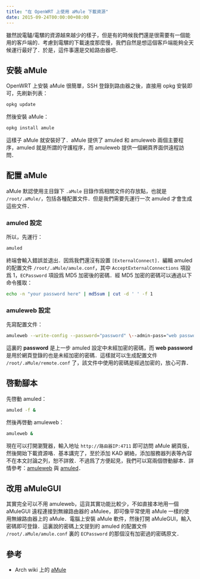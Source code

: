 ```yaml
---
title: "在 OpenWRT 上使用 aMule 下載資源"
date: 2015-09-24T00:00:00+08:00
---
```


雖然說電驢/電騾的資源越來越少的樣子，但是有的時候我們還是很需要有一個能用的客戶端的．考慮到電騾的下載速度那麼慢，我們自然是想這個客戶端能夠全天候運行最好了．於是，這件事還是交給路由器吧．

## 安裝 aMule

OpenWRT 上安裝 aMule 很簡單，SSH 登錄到路由器之後，直接用 opkg 安裝即可，先刷新列表：

```bash
opkg update
```

然後安裝 aMule：

```bash
opkg install amule
```

這樣子 aMule 就安裝好了．aMule 提供了 amuled 和 amuleweb 兩個主要程序，amuled 就是所謂的守護程序，而 amuleweb 提供一個網頁界面供遠程訪問．

## 配置 aMule

aMule 默認使用主目錄下 `.aMule` 目錄作爲相關文件的存放點，也就是 `/root/.aMule/`，包括各種配置文件．但是我們需要先運行一次 amuled 才會生成這些文件．

### amuled 設定

所以，先運行：

```bash
amuled
```

終端會輸入錯誤並退出．因爲我們還沒有設置 `[ExternalConnect]`．編輯 amuled 的配置文件 `/root/.aMule/amule.conf`，其中 `AcceptExternalConnections` 項設爲 1，`ECPassword` 項設爲 MD5 加密後的密碼．經 MD5 加密的密碼可以通過以下命令獲取：

```bash
echo -n "your password here" | md5sum | cut -d ' ' -f 1
``` 

### amuleweb 設定

先寫配置文件：

```bash
amuleweb --write-config --password="password" \--admin-pass="web password"
```

這裏的 **password** 是上一步 amuled 設定中未經加密的密碼，而 **web password** 是用於網頁登錄的也是未經加密的密碼．這樣就可以生成配置文件 `/root/.aMule/remote.conf` 了，該文件中使用的密碼是經過加密的，放心可靠．

## 啓動腳本

先啓動 amuled：

```bash
amuled -f &
```

然後再啓動 amuleweb：

```bash
amuleweb &
```

現在可以打開瀏覽器，輸入地址 `http://路由器IP:4711` 即可訪問 aMule 網頁版，然後開始下載資源咯．基本講完了，至於添加 KAD 網絡，添加服務器列表等內容不在本文討論之列，恕不詳敘．不過爲了方便起見，我們可以寫兩個啓動腳本．詳情參考：[amuleweb](https://gist.github.com/hubutui/94ee2272b4098919f492) 與 [amuled](https://gist.github.com/hubutui/2973b7fe9a3e9d8ff98f)．

## 改用 aMuleGUI

其實完全可以不用 amuleweb，這貨其實功能比較少，不如直接本地用一個 aMuleGUI 遠程連接到無線路由器的 aMulee，即可像平常使用 aMule 一樣的使用無線路由器上的 aMule．電腦上安裝 aMule 軟件，然後打開 aMuleGUI，輸入密碼即可登錄．這裏說的密碼上文提到的 amuled 的配置文件 `/root/.aMule/amule.conf` 裏的 `ECPassword` 的那個沒有加密過的密碼原文．

## 參考

* Arch wiki 上的 [aMule](https://wiki.archlinux.org/index.php/AMule)
